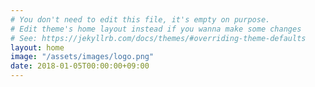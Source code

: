 ```yaml
---
# You don't need to edit this file, it's empty on purpose.
# Edit theme's home layout instead if you wanna make some changes
# See: https://jekyllrb.com/docs/themes/#overriding-theme-defaults
layout: home
image: "/assets/images/logo.png"
date: 2018-01-05T00:00:00+09:00
---
```

